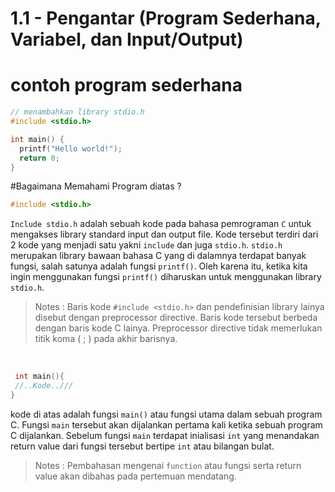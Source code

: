 # 1.1 - Pengantar (Program Sederhana, Variabel, dan Input/Output) 
# contoh program sederhana
```c
// menambahkan library stdio.h
#include <stdio.h>

int main() {
  printf("Hello world!");
  return 0;
}
```
#Bagaimana Memahami Program diatas ?

```c
#include <stdio.h>
```
```Include stdio.h``` adalah sebuah kode pada bahasa pemrograman ```C``` untuk mengakses library standard input dan output file. 
Kode tersebut terdiri dari 2 kode yang menjadi satu yakni ```include``` dan juga ```stdio.h```. `stdio.h` merupakan library 
bawaan bahasa C yang di dalamnya terdapat banyak fungsi, salah satunya adalah fungsi `printf()`. Oleh karena itu, 
ketika kita ingin menggunakan fungsi `printf()` diharuskan untuk menggunakan library `stdio.h`.
> Notes :
> Baris kode ```#include <stdio.h>``` dan pendefinisian library lainya disebut dengan preprocessor directive. Baris kode tersebut berbeda dengan baris kode C lainya.
> Preprocessor directive tidak memerlukan titik koma ( ; ) pada akhir barisnya.
<br />

```c
 int main(){
 //..Kode..///
}
```
kode di atas adalah fungsi ```main()``` atau fungsi utama dalam sebuah program C. Fungsi ```main``` tersebut akan dijalankan pertama kali ketika sebuah program C dijalankan. 
Sebelum fungsi ```main``` terdapat inialisasi `int` yang menandakan return value dari fungsi tersebut bertipe `int` atau bilangan bulat.
> Notes :
> Pembahasan mengenai ```function``` atau fungsi serta return value akan dibahas pada pertemuan mendatang.
<br/>






